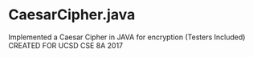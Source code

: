 # CaesarCipher.java
Implemented a Caesar Cipher in JAVA for encryption (Testers Included)
CREATED FOR UCSD CSE 8A 2017
